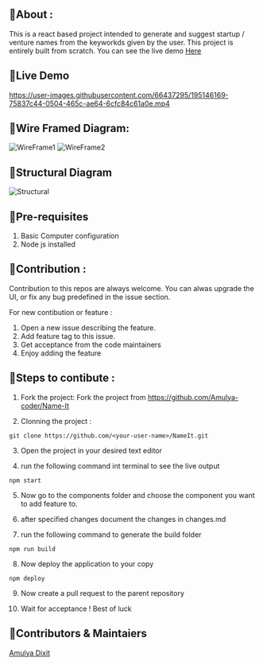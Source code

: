 ## 📌About :

This is a react based project intended to generate and suggest startup / venture names from the keyworkds given by the user. This project is entirely built from scratch. You can see the live demo [Here](https://amulya-coder.github.io/Name-It/)

## 📌Live Demo
https://user-images.githubusercontent.com/66437295/195146169-75837c44-0504-465c-ae64-6cfc84c61a0e.mp4

## 📌Wire Framed Diagram:
![WireFrame1](https://user-images.githubusercontent.com/66437295/205924283-d4ffa144-04b0-4211-b671-7dad7fa2c1c5.png)
![WireFrame2](https://user-images.githubusercontent.com/66437295/205924302-ed167edb-d034-4d0c-8a57-c1b837448bf8.png)

## 📌Structural Diagram
![Structural](https://user-images.githubusercontent.com/66437295/205923847-452835de-ece2-402b-8e9a-53738243ca02.png)


## 📌Pre-requisites

1. Basic Computer configuration
2. Node js installed

## 📌Contribution :

Contribution to this repos are always welcome. You can alwas upgrade the UI, or fix any bug predefined in the issue section.

For new contibution or feature : 

1. Open a new issue describing the feature.
2. Add feature tag to this issue.
3. Get acceptance from the code maintainers
4. Enjoy adding the feature

## 📌Steps to contibute :

1. Fork the project:
Fork the project from https://github.com/Amulya-coder/Name-It

2. Clonning the project :
```git
git clone https://github.com/<your-user-name>/NameIt.git
```
3. Open the project in your desired text editor

4. run the following command int terminal to see the live output
```node
npm start
```
5. Now go to the components folder and choose the component you want to add feature to.

6. after specified changes document the changes in changes.md

7. run the following command to generate the build folder
```node
npm run build
```
8. Now deploy the application to your copy
```node
npm deploy
```
9. Now create a pull request to the parent repository

10. Wait for acceptance ! Best of luck

## 📌Contributors & Maintaiers
[Amulya Dixit](https://github.com/Amulya-coder)
